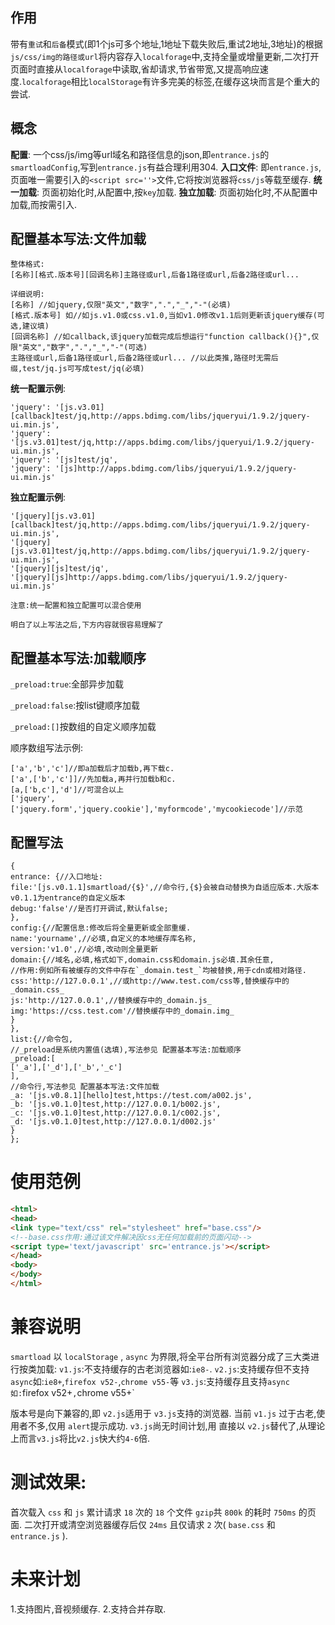 ## 作用

带有`重试`和`后备`模式(即1个js可多个地址,1地址下载失败后,重试2地址,3地址)的根据`js/css/img的路径或url`将内容存入`localforage`中,支持全量或增量更新,二次打开页面时直接从`localforage`中读取,省却请求,节省带宽,又提高响应速度.`localforage`相比`localStorage`有许多完美的标签,在缓存这块而言是个重大的尝试.

## 概念

**配置**: 一个css/js/img等url域名和路径信息的json,即`entrance.js`的`smartloadConfig`,写到`entrance.js`有益合理利用304.
**入口文件**: 即`entrance.js`,页面唯一需要引入的`<script src=''>`文件,它将按浏览器将`css/js`等载至缓存.
**统一加载**: 页面初始化时,从配置中,按`key`加载.
**独立加载**: 页面初始化时,不从配置中加载,而按需引入.

## 配置基本写法:文件加载

```
整体格式:
[名称][格式.版本号][回调名称]主路径或url,后备1路径或url,后备2路径或url...

详细说明:
[名称] //如jquery,仅限"英文","数字",".","_","-"(必填)
[格式.版本号] 如//如js.v1.0或css.v1.0,当如v1.0修改v1.1后则更新该jquery缓存(可选,建议填)
[回调名称] //如callback,该jquery加载完成后想运行"function callback(){}",仅限"英文","数字",".","_","-"(可选)
主路径或url,后备1路径或url,后备2路径或url... //以此类推,路径时无需后缀,test/jq.js可写成test/jq(必填)
```

**统一配置示例**:
```
'jquery': '[js.v3.01][callback]test/jq,http://apps.bdimg.com/libs/jqueryui/1.9.2/jquery-ui.min.js',
'jquery': '[js.v3.01]test/jq,http://apps.bdimg.com/libs/jqueryui/1.9.2/jquery-ui.min.js',
'jquery': '[js]test/jq',
'jquery': '[js]http://apps.bdimg.com/libs/jqueryui/1.9.2/jquery-ui.min.js'
```

**独立配置示例**:
```
'[jquery][js.v3.01][callback]test/jq,http://apps.bdimg.com/libs/jqueryui/1.9.2/jquery-ui.min.js',
'[jquery][js.v3.01]test/jq,http://apps.bdimg.com/libs/jqueryui/1.9.2/jquery-ui.min.js',
'[jquery][js]test/jq',
'[jquery][js]http://apps.bdimg.com/libs/jqueryui/1.9.2/jquery-ui.min.js'
```

`注意:统一配置和独立配置可以混合使用`

`明白了以上写法之后,下方内容就很容易理解了`


## 配置基本写法:加载顺序

`_preload:true`:全部异步加载

`_preload:false`:按list键顺序加载

`_preload:[]`按数组的自定义顺序加载

顺序数组写法示例:
```
['a','b','c']//即a加载后才加载b,再下载c.
['a',['b','c']]//先加载a,再并行加载b和c.
[a,['b,c'],'d']//可混合以上
['jquery',['jquery.form','jquery.cookie'],'myformcode','mycookiecode']//示范
```

## 配置写法

```
{
entrance: {//入口地址:
file:'[js.v0.1.1]smartload/{$}',//命令行,{$}会被自动替换为自适应版本.大版本v0.1.1为entrance的自定义版本
debug:'false'//是否打开调试,默认false;
},
config:{//配置信息:修改后将全量更新或全部重缓.
name:'yourname',//必填,自定义的本地缓存库名称,
version:'v1.0',//必填,改动则全量更新
domain:{//域名,必填,格式如下,domain.css和domain.js必填.其余任意,
//作用:例如所有被缓存的文件中存在`_domain.test_`均被替换,用于cdn或相对路径.
css:'http://127.0.0.1',//或http://www.test.com/css等,替换缓存中的_domain.css_
js:'http://127.0.0.1',//替换缓存中的_domain.js_
img:'https://css.test.com'//替换缓存中的_domain.img_
}
},
list:{//命令包,
//_preload是系统内置值(选填),写法参见 配置基本写法:加载顺序
_preload:[
['_a'],['_d'],['_b','_c']
],
//命令行,写法参见 配置基本写法:文件加载
_a: '[js.v0.8.1][hello]test,https://test.com/a002.js',
_b: '[js.v0.1.0]test,http://127.0.0.1/b002.js',
_c: '[js.v0.1.0]test,http://127.0.0.1/c002.js',
_d: '[js.v0.1.0]test,http://127.0.0.1/d002.js'
}
};
```

# 使用范例

```html
<html>
<head>
<link type="text/css" rel="stylesheet" href="base.css"/>
<!--base.css作用:通过该文件解决因css无任何加载前的页面闪动-->
<script type='text/javascript' src='entrance.js'></script>
</head>
<body>
</body>
</html>
```

# 兼容说明

`smartload` 以 `localStorage` , `async` 为界限,将全平台所有浏览器分成了三大类进行按类加载:
`v1.js`:不支持缓存的古老浏览器如:`ie8-`.
`v2.js`:支持缓存但不支持`async`如:`ie8+`,`firefox v52-`,`chrome v55-`等
`v3.js`:支持缓存且支持`async如:`firefox v52+`,`chrome v55+`

版本号是向下兼容的,即 `v2.js`适用于 `v3.js`支持的浏览器.
当前 `v1.js` 过于古老,使用者不多,仅用 `alert`提示成功.
 `v3.js`尚无时间计划,用 直接以 `v2.js`替代了,从理论上而言`v3.js`将比`v2.js`快大约`4-6`倍.

# 测试效果:

首次载入 `css` 和 `js` 累计请求 `18` 次的 `18` 个文件 `gzip`共 `800k` 的耗时 `750ms` 的页面.
二次打开或清空浏览器缓存后仅 `24ms` 且仅请求 `2` 次( `base.css` 和 `entrance.js` ).

# 未来计划

1.支持图片,音视频缓存.
2.支持合并存取.